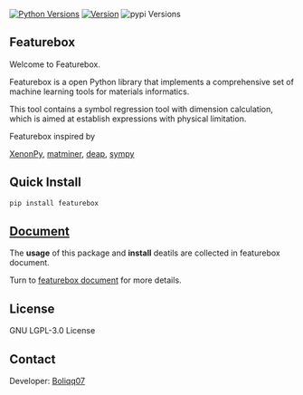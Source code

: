 
[![Python Versions](https://img.shields.io/pypi/pyversions/featurebox.svg)](https://pypi.org/project/featurebox/)
[![Version](https://img.shields.io/github/tag/boliqq07/featurebox.svg)](https://github.com/boliqq07/featurebox/releases/latest)
![pypi Versions](https://badge.fury.io/py/featurebox.svg)


Featurebox
----------------------
Welcome to Featurebox.

Featurebox is a open Python library that implements a comprehensive set of machine learning tools for materials informatics.

This tool contains a symbol regression tool with dimension calculation,
which is aimed at establish expressions with physical limitation.

Featurebox inspired by

  [XenonPy](https://github.com/yoshida-lab/XenonPy),
  [matminer](https://hackingmaterials.github.io/matminer/ ),
  [deap](https://github.com/DEAP/deap),
  [sympy](https://www.sympy.org/en/index.html)

Quick Install
----------------------
```bash
pip install featurebox
```

[Document](https://boliqq07.github.io/featureboxdocument/)
----------------------
The **usage** of this package and **install** deatils are collected in featurebox document.

Turn to [featurebox document](https://boliqq07.github.io/featureboxdocument/) for more details.

License
----------------------
GNU LGPL-3.0 License

Contact
----------------------
Developer: [Boliqq07](986798607@qq.com)




